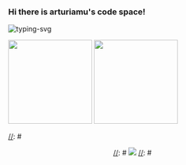 ### Hi there is arturiamu's code space!

<p align="">
   <img src="https://readme-typing-svg.herokuapp.com?color=28696B&size=21&center=true&lines=%7ECoding%20My%20Life%7E" alt="typing-svg">
</p>

[//]: # (My ![Visitor Count]&#40;https://profile-counter.glitch.me/arturiamu/count.svg&#41; Visitor)

<div align="">
  <img height="170px" src="https://github-readme-stats.vercel.app/api?username=arturiamu"  alt=""/>
  <img height="170px" src="https://github-readme-stats.vercel.app/api/top-langs/?username=arturiamu&layout=compact&langs_count=8"  alt=""/>
</div>

<div align="">
    <img  src="https://github-readme-streak-stats.herokuapp.com/?user=arturiamu"  alt=""/>
</div>

[//]: # <div align="center">
[//]: #     <img src="https://activity-graph.herokuapp.com/graph?username=arturiamu&theme=minimal" />
[//]: # </div>
